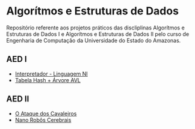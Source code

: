 # Algorítmos e Estruturas de Dados
Repositório referente aos projetos práticos das discliplinas Algorítmos e Estruturas de Dados I e Algorítmos e Estruturas de Dados II pelo curso de Engenharia de Computação da Universidade do Estado do Amazonas.

## AED I
  - [Interpretador - Linguagem NI](https://github.com/jpdol/AED/tree/master/AED1/PP1)
  - [Tabela Hash + Árvore AVL](https://github.com/jpdol/AED/tree/master/AED1/PP2)
  
## AED II
  - [O Ataque dos Cavaleiros](https://github.com/jpdol/AED/tree/master/AED2/PP1)
  - [Nano Robôs Cerebrais](https://github.com/jpdol/AED/tree/master/AED2/PP2)
